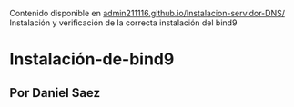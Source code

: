 Contenido disponible en [admin211116.github.io/Instalacion-servidor-DNS/](https://admin211116.github.io/Instalacion-servidor-DNS/)
Instalación y verificación de la correcta instalación del bind9
# Instalación-de-bind9
## Por Daniel Saez
